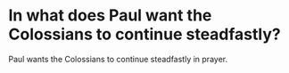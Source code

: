 # In what does Paul want the Colossians to continue steadfastly?

Paul wants the Colossians to continue steadfastly in prayer.
